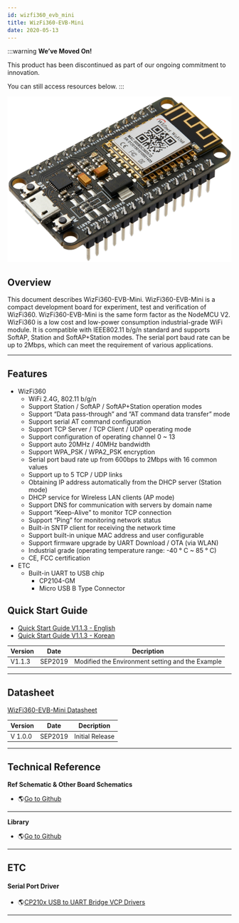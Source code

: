 ```yaml
---
id: wizfi360_evb_mini
title: WizFi360-EVB-Mini
date: 2020-05-13
---
```


:::warning
**We’ve Moved On!**

This product has been discontinued as part of our ongoing commitment to innovation.

You can still access resources below.
:::

![WizFi360-EVB-Mini](/img/products/wizfi360/board/wizfi360-evb-mini/wizfi360-mini3.png)

## Overview

This document describes WizFi360-EVB-Mini. WizFi360-EVB-Mini is a
compact development board for experiment, test and verification of
WizFi360. WizFi360-EVB-Mini is the same form factor as the NodeMCU V2.
WizFi360 is a low cost and low-power consumption industrial-grade WiFi
module. It is compatible with IEEE802.11 b/g/n standard and supports
SoftAP, Station and SoftAP+Station modes. The serial port baud rate can
be up to 2Mbps, which can meet the requirement of various applications.

-----

## Features

  - WizFi360
      - WiFi 2.4G, 802.11 b/g/n
      - Support Station / SoftAP / SoftAP+Station operation modes
      - Support “Data pass-through” and “AT command data transfer” mode
      - Support serial AT command configuration
      - Support TCP Server / TCP Client / UDP operating mode
      - Support configuration of operating channel 0 \~ 13
      - Support auto 20MHz / 40MHz bandwidth
      - Support WPA\_PSK / WPA2\_PSK encryption
      - Serial port baud rate up from 600bps to 2Mbps with 16 common
        values
      - Support up to 5 TCP / UDP links
      - Obtaining IP address automatically from the DHCP server (Station
        mode)
      - DHCP service for Wireless LAN clients (AP mode)
      - Support DNS for communication with servers by domain name
      - Support “Keep-Alive” to monitor TCP connection
      - Support “Ping” for monitoring network status
      - Built-in SNTP client for receiving the network time
      - Support built-in unique MAC address and user configurable
      - Support firmware upgrade by UART Download / OTA (via WLAN)
      - Industrial grade (operating temperature range: -40 ° C \~ 85 °
        C)
      - CE, FCC certification 
  - ETC
      - Built-in UART to USB chip
          - CP2104-GM
          - Micro USB B Type Connector

## Quick Start Guide

- <a href="/img/products/wizfi360/wizfi360ds/wizfi360qs_v113e.pdf" target="_blank">Quick Start Guide V1.1.3 - English</a>
- <a href="/img/products/wizfi360/wizfi360ds/wizfi360qs_v113k.pdf" target="_blank">Quick Start Guide V1.1.3 - Korean</a>

| Version | Date    | Decription                                       |
| ------- | ------- | ------------------------------------------------ |
| V1.1.3  | SEP2019 | Modified the Environment setting and the Example |

-----

## Datasheet

<a href="/img/products/wizfi360/wizfi360ds/wizfi360-evb-mini_ds_100_en.pdf" target="_blank">WizFi360-EVB-Mini Datasheet</a>

| Version | Date    | Decription      |
| ------- | ------- | --------------- |
| V 1.0.0 | SEP2019 | Initial Release |

-----

## Technical Reference

**Ref Schematic & Other Board Schematics**

  - 🌎[Go to Github](https://github.com/Wiznet/Hardware-Files-of-WIZnet/tree/master/07_WizFi_Module)

-----

**Library**

  - 🌎[Go to Github](https://github.com/wizfi/Release)

-----

## ETC

#### Serial Port Driver

  - 🌎[CP210x USB to UART Bridge VCP Drivers](http://www.silabs.com/products/development-tools/software/usb-to-uart-bridge-vcp-drivers)

-----
